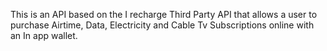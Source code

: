 This is an API based on the I recharge Third Party API that allows a user to purchase Airtime, Data, Electricity and Cable Tv Subscriptions online with an In app wallet.
<!-- You can find the API endpoint documentation in the code -->
